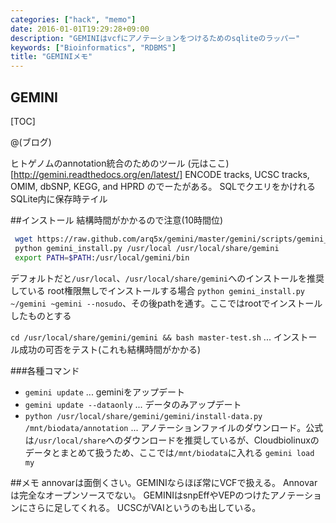 ```yaml
---
categories: ["hack", "memo"]
date: 2016-01-01T19:29:28+09:00
description: "GEMINIはvcfにアノテーションをつけるためのsqliteのラッパー"
keywords: ["Bioinformatics", "RDBMS"]
title: "GEMINIメモ"
---
```



GEMINI
---

[TOC]

@(ブログ)

ヒトゲノムのannotation統合のためのツール
(元はここ)[http://gemini.readthedocs.org/en/latest/]
ENCODE tracks, UCSC tracks, OMIM, dbSNP, KEGG, and HPRD
のでーたがある。
SQLでクエリをかけれる
SQLite内に保存時テイル

##インストール
結構時間がかかるので注意(10時間位)
```sh
 wget https://raw.github.com/arq5x/gemini/master/gemini/scripts/gemini_install.py
 python gemini_install.py /usr/local /usr/local/share/gemini
 export PATH=$PATH:/usr/local/gemini/bin
```
デフォルトだと`/usr/local`、`/usr/local/share/gemini`へのインストールを推奨している
root権限無しでインストールする場合
`python gemini_install.py ~/gemini ~gemini --nosudo`、その後pathを通す。ここではrootでインストールしたものとする

`cd /usr/local/share/gemini/gemini && bash master-test.sh` ... インストール成功の可否をテスト(これも結構時間がかかる)

###各種コマンド

- `gemini update` ... geminiをアップデート
- `gemini update --dataonly` ... データのみアップデート
- `python /usr/local/share/gemini/gemini/install-data.py /mnt/biodata/annotation` ... アノテーションファイルのダウンロード。公式は`/usr/local/share`へのダウンロードを推奨しているが、Cloudbiolinuxのデータとまとめて扱うため、ここでは`/mnt/biodata`に入れる
`gemini load my`


##メモ
annovarは面倒くさい。GEMINIならほぼ常にVCFで扱える。
Annovarは完全なオープンソースでない。
GEMINIはsnpEffやVEPのつけたアノテーションにさらに足してくれる。
UCSCがVAIというのも出している。
